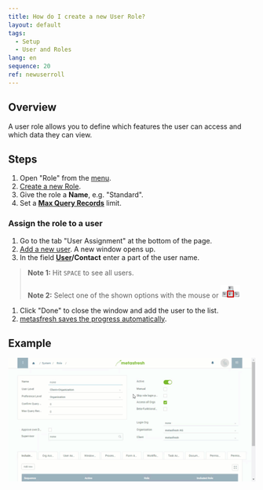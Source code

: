 ```yaml
---
title: How do I create a new User Role?
layout: default
tags:
  - Setup
  - User and Roles
lang: en
sequence: 20
ref: newuserroll
---
```


## Overview
A user role allows you to define which features the user can access and which data they can view.

## Steps
1. Open "Role" from the [menu](Menu).
1. [Create a new Role](New_Record_Window).
1. Give the role a **Name**, e.g. "Standard".
1. Set a [**Max Query Records**](Max_query_records_userrole) limit.

### Assign the role to a user
1. Go to the tab "User Assignment" at the bottom of the page.
1. [Add a new user](New_Record_Tab). A new window opens up.
1. In the field **[User](NewUser)/Contact** enter a part of the user name.
 >**Note 1:** Hit `SPACE` to see all users.<br><br>
 >**Note 2:** Select one of the shown options with the mouse or ![](../DE/assets/Workflow_Auftrag_Bis_Rechnung_WebUI-73797.png)

1. Click "Done" to close the window and add the user to the list.
1. [metasfresh saves the progress automatically](Saveindicator).

## Example
![](assets/NewUserRole.gif)
